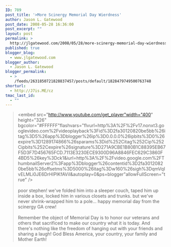 ```yaml
---
ID: 789
post_title: '>More Scinergy Memorial Day Wierdness'
author: Jason L. Gatewood
post_date: 2008-05-28 16:36:00
post_excerpt: ""
layout: post
permalink: >
  http://jlgatewood.com/2008/05/28/more-scinergy-memorial-day-wierdness/
published: true
blogger_blog:
  - www.jlgatewood.com
blogger_author:
  - Jason L. Gatewood
blogger_permalink:
  - >
    /feeds/2631850721828837457/posts/default/1828479749500763748
shorturl:
  - http://J7is.ME/cz
tmac_last_id:
  - ""
---
```

><object width="400" height="326" id="BLOG_video-2fa30120820be5bb" class codebase="http://download.macromedia.com/pub/shockwave/cabs/flash/swflash.cab#version=6,0,40,0"><param name="movie" value="http://www.youtube.com/get_player"></param><param name="bgcolor" value="#FFFFFF"></param><param name="allowfullscreen" value="true"></param><param name="flashvars" value="flvurl=http%3A%2F%2Fv17.nonxt3.googlevideo.com%2Fvideoplayback%3Fid%3D2fa30120820be5bb%26itag%3D5%26app%3Dblogger%26ip%3D0.0.0.0%26ipbits%3D0%26expire%3D1289174866%26sparams%3Did%252Citag%252Cip%252Cipbits%252Cexpire%26signature%3D271A9CBE1B80B1C88395EB67F5D3F7D456765FCD.7113E3230ECE9300D96A8846FEC629C3860F4BD5%26key%3Dck1&iurl=http%3A%2F%2Fvideo.google.com%2FThumbnailServer2%3Fapp%3Dblogger%26contentid%3D2fa30120820be5bb%26offsetms%3D5000%26itag%3Dw160%26sigh%3DqmVqIvELMLi0JE6DrHIPlKfAViI&autoplay=0&ps=blogger"><embed src="http://www.youtube.com/get_player"width="400" height="326" bgcolor="#FFFFFF"flashvars="flvurl=http%3A%2F%2Fv17.nonxt3.googlevideo.com%2Fvideoplayback%3Fid%3D2fa30120820be5bb%26itag%3D5%26app%3Dblogger%26ip%3D0.0.0.0%26ipbits%3D0%26expire%3D1289174866%26sparams%3Did%252Citag%252Cip%252Cipbits%252Cexpire%26signature%3D271A9CBE1B80B1C88395EB67F5D3F7D456765FCD.7113E3230ECE9300D96A8846FEC629C3860F4BD5%26key%3Dck1&iurl=http%3A%2F%2Fvideo.google.com%2FThumbnailServer2%3Fapp%3Dblogger%26contentid%3D2fa30120820be5bb%26offsetms%3D5000%26itag%3Dw160%26sigh%3DqmVqIvELMLi0JE6DrHIPlKfAViI&autoplay=0&ps=blogger"allowFullScreen="true" /></param></object><br /><br />poor stephen! we've folded him into a sleeper couch, taped him up inside a box, locked him in various closets and trunks. but we've never shrink-wrapped him to a pole... happy memorial day from the scinergy GA crew!<br /><br />Remember the object of Memorial Day is to honor our veterans and others that sacrificed  to make our country what it is today.  And there's nothing like the freedom of hanging out with your friends and sharing a laugh!  God Bless America, your country, your family and Mother Earth!